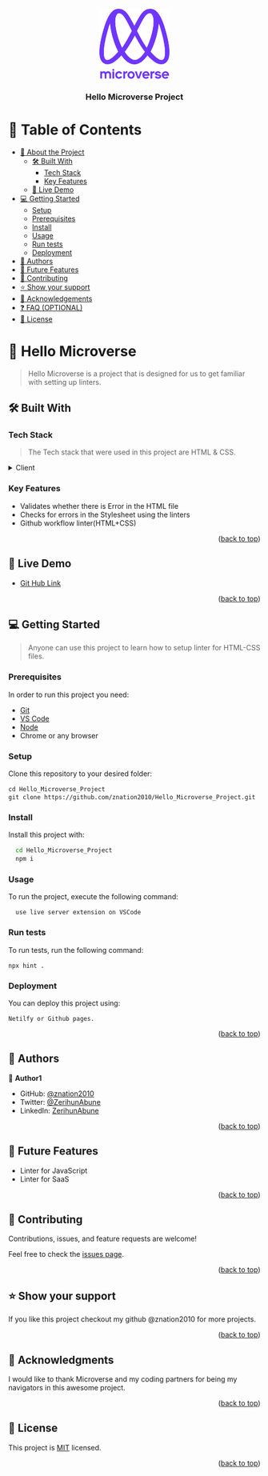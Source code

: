<a name="readme-top"></a>

<div align="center">
  <!-- You are encouraged to replace this logo with your own! Otherwise you can also remove it. -->
  <img src="murple_logo.png" alt="logo" width="140"  height="auto" />
  <br/>

  <h3><b>Hello Microverse Project</b></h3>

</div>

<!-- TABLE OF CONTENTS -->

# 📗 Table of Contents

- [📖 About the Project](#about-project)
  - [🛠 Built With](#built-with)
    - [Tech Stack](#tech-stack)
    - [Key Features](#key-features)
  - [🚀 Live Demo](#live-demo)
- [💻 Getting Started](#getting-started)
  - [Setup](#setup)
  - [Prerequisites](#prerequisites)
  - [Install](#install)
  - [Usage](#usage)
  - [Run tests](#run-tests)
  - [Deployment](#deployment)
- [👥 Authors](#authors)
- [🔭 Future Features](#future-features)
- [🤝 Contributing](#contributing)
- [⭐️ Show your support](#support)
- [🙏 Acknowledgements](#acknowledgements)
- [❓ FAQ (OPTIONAL)](#faq)
- [📝 License](#license)

<!-- PROJECT DESCRIPTION -->

# 📖 Hello Microverse

<a name="about-project"></a>

> Hello Microverse is a project that is designed for us to get familiar with setting up linters.

## 🛠 Built With <a name="built-with"></a>

### Tech Stack <a name="tech-stack"></a>

> The Tech stack that were used in this project are HTML & CSS.

<details>
  <summary>Client</summary>
  <ul>
    <li><a href="https://reactjs.org/">HTML & CSS</a></li>
  </ul>
</details>

<!-- Features -->

### Key Features <a name="key-features"></a>

- Validates whether there is Error in the HTML file
- Checks for errors in the Stylesheet using the linters
- Github workflow linter(HTML+CSS)

<p align="right">(<a href="#readme-top">back to top</a>)</p>

<!-- LIVE DEMO -->

## 🚀 Live Demo <a name="live-demo"></a>

- [Git Hub Link](https://github.com/znation2010/Hello_Microverse_Project)

<p align="right">(<a href="#readme-top">back to top</a>)</p>

<!-- GETTING STARTED -->

## 💻 Getting Started <a name="getting-started"></a>

> Anyone can use this project to learn how to setup linter for HTML-CSS files.

### Prerequisites

In order to run this project you need:

<ul>
    <li><a href="https://git-scm.com/downloads">Git</a></li>
    <li><a href="https://code.visualstudio.com/">VS Code</a></li>
    <li><a href="https://nodejs.org/en/download/package-manager">Node</a></li>
    <li>Chrome or any browser</li>
</ul>

### Setup

Clone this repository to your desired folder:

```
cd Hello_Microverse_Project
git clone https://github.com/znation2010/Hello_Microverse_Project.git
```

### Install

Install this project with:

```sh
  cd Hello_Microverse_Project
  npm i
```

### Usage

To run the project, execute the following command:

```
  use live server extension on VSCode
```

### Run tests

To run tests, run the following command:

```
npx hint .
```

### Deployment

You can deploy this project using:

```
Netilfy or Github pages.
```

<p align="right">(<a href="#readme-top">back to top</a>)</p>

<!-- AUTHORS -->

## 👥 Authors <a name="authors"></a>

👤 **Author1**

- GitHub: [@znation2010](https://github.com/znation2010)
- Twitter: [@ZerihunAbune](https://twitter.com/zerihunabune)
- LinkedIn: [ZerihunAbune](https://linkedin.com/in/zerihun-abune-4bb11b196/)

<p align="right">(<a href="#readme-top">back to top</a>)</p>

<!-- FUTURE FEATURES -->

## 🔭 Future Features <a name="future-features"></a>

- Linter for JavaScript
- Linter for SaaS

<p align="right">(<a href="#readme-top">back to top</a>)</p>

<!-- CONTRIBUTING -->

## 🤝 Contributing <a name="contributing"></a>

Contributions, issues, and feature requests are welcome!

Feel free to check the [issues page](../../issues/).

<p align="right">(<a href="#readme-top">back to top</a>)</p>

<!-- SUPPORT -->

## ⭐️ Show your support <a name="support"></a>

If you like this project checkout my github @znation2010 for more projects.

<p align="right">(<a href="#readme-top">back to top</a>)</p>

<!-- ACKNOWLEDGEMENTS -->

## 🙏 Acknowledgments <a name="acknowledgements"></a>

I would like to thank Microverse and my coding partners for being my navigators in this awesome project.

<p align="right">(<a href="#readme-top">back to top</a>)</p>

<!-- LICENSE -->

## 📝 License <a name="license"></a>

This project is [MIT](./LICENSE.md) licensed.

<p align="right">(<a href="#readme-top">back to top</a>)</p>
